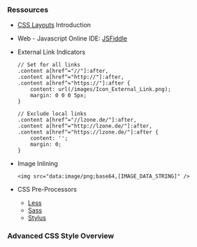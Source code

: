 ### Ressources

-   [CSS Layouts](http://learnlayout.com/) Introduction
-   Web - Javascript Online IDE: [JSFiddle](http://jsfiddle.net/)
-   External Link Indicators

        // Set for all links
        .content a[href^="//"]:after, 
        .content a[href^="http://"]:after, 
        .content a[href^="https://"]:after {
            content: url(/images/Icon_External_Link.png);
            margin: 0 0 0 5px;
        }

        // Exclude local links
        .content a[href^="//lzone.de/"]:after, 
        .content a[href^="http://lzone.de/"]:after, 
        .content a[href^="https://lzone.de/"]:after {
            content: '';
            margin: 0;
        }

-   Image Inlining

        <img src="data:image/png;base64,[IMAGE_DATA_STRING]" />

-   CSS Pre-Processors
    -   [Less](http://lesscss.org/)
    -   [Sass](http://sass-lang.com/)
    -   [Stylus](https://learnboost.github.io/stylus/)

### Advanced CSS Style Overview
